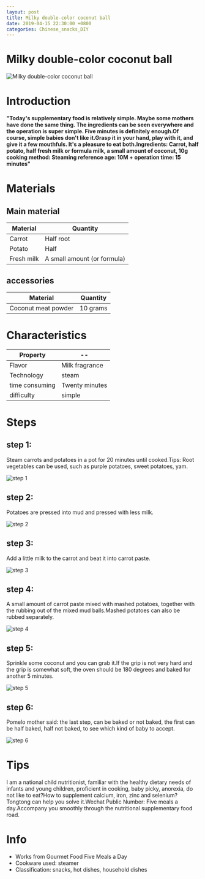 ```yaml
---
layout: post
title: Milky double-color coconut ball
date: 2019-04-15 22:30:00 +0800
categories: Chinese_snacks_DIY
---
```


# Milky double-color coconut ball

![Milky double-color coconut ball]({{site.baseurl}}/img/416673/416673.jpg)

# Introduction

**"Today's supplementary food is relatively simple. Maybe some mothers have done the same thing. The ingredients can be seen everywhere and the operation is super simple. Five minutes is definitely enough.Of course, simple babies don't like it.Grasp it in your hand, play with it, and give it a few mouthfuls. It's a pleasure to eat both.Ingredients: Carrot, half potato, half fresh milk or formula milk, a small amount of coconut, 10g cooking method: Steaming reference age: 10M + operation time: 15 minutes"**

# Materials


## Main material

Material|Quantity
--|--
Carrot|Half root
Potato|Half
Fresh milk|A small amount (or formula)

## accessories

Material|Quantity
--|--
Coconut meat powder|10 grams

# Characteristics

Property|--
--|--
Flavor|Milk fragrance
Technology|steam
time consuming|Twenty minutes
difficulty|simple

# Steps

## step 1:

Steam carrots and potatoes in a pot for 20 minutes until cooked.Tips: Root vegetables can be used, such as purple potatoes, sweet potatoes, yam.

![step 1]({{site.baseurl}}/img/416673/1.jpg)

## step 2:

Potatoes are pressed into mud and pressed with less milk.

![step 2]({{site.baseurl}}/img/416673/2.jpg)

## step 3:

Add a little milk to the carrot and beat it into carrot paste.

![step 3]({{site.baseurl}}/img/416673/3.jpg)

## step 4:

A small amount of carrot paste mixed with mashed potatoes, together with the rubbing out of the mixed mud balls.Mashed potatoes can also be rubbed separately.

![step 4]({{site.baseurl}}/img/416673/4.jpg)

## step 5:

Sprinkle some coconut and you can grab it.If the grip is not very hard and the grip is somewhat soft, the oven should be 180 degrees and baked for another 5 minutes.

![step 5]({{site.baseurl}}/img/416673/5.jpg)

## step 6:

Pomelo mother said: the last step, can be baked or not baked, the first can be half baked, half not baked, to see which kind of baby to accept.

![step 6]({{site.baseurl}}/img/416673/6.jpg)

# Tips

I am a national child nutritionist, familiar with the healthy dietary needs of infants and young children, proficient in cooking, baby picky, anorexia, do not like to eat?How to supplement calcium, iron, zinc and selenium? Tongtong can help you solve it.Wechat Public Number: Five meals a day.Accompany you smoothly through the nutritional supplementary food road.

# Info

- Works from Gourmet Food Five Meals a Day
- Cookware used: steamer
- Classification: snacks, hot dishes, household dishes